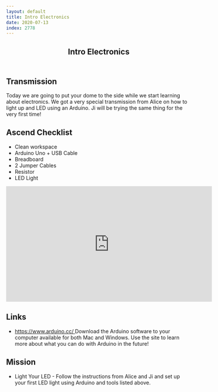 ```yaml
---
layout: default
title: Intro Electronics
date: 2020-07-13
index: 2778
---
```


<article id="Class">
        <header>
                <h1>Intro Electronics</h1>
        </header>
        <div class="class-transmission">
                <h2>Transmission</h2>
                <p>Today we are going to put your dome to the side while we start learning about electronics. We got a very special transmission from Alice on how to light up and LED using an Arduino. Ji will be trying the same thing for the very first time!</p>
        </div>
        <div class="class-ascent_checklist">
                <h2>Ascend Checklist</h2>
                <ul>
                        <li data-icon="✨">Clean workspace</li>
                        <li data-icon="🔆">Arduino Uno + USB Cable</li>
                        <li data-icon="🔅">Breadboard</li>
                        <li data-icon="🔆">2 Jumper Cables</li>
                        <li data-icon="🔅">Resistor</li>
                        <li data-icon="🔆">LED Light</li>
                </ul>
        </div>
        <div class="video">
                <iframe width="560" height="315" src="https://www.youtube.com/embed/SyGI_X3QtW4" frameborder="0" allow="accelerometer; autoplay; encrypted-media; gyroscope; picture-in-picture" allowfullscreen></iframe>
        </div>
        <div class="class-links">
                <h2>Links</h2>
                <ul>
                        <li data-icon="👽"><a href="https://www.arduino.cc/" target="_blank">https://www.arduino.cc/ </a>Download the Arduino software to your computer available for both Mac and Windows. Use the site to learn more about what you can do with Arduino in the future!</li>
                </ul>
        </div>
        <div class="class-mission">
                <h2>Mission</h2>
                <ul>
                        <li data-icon="🔆">
                                <p><span class="strong">Light Your LED</span> - Follow the instructions from Alice and Ji and set up your first LED light using Arduino and tools listed above.  </p>
                        </li>
                </ul>
        </div>
</article>